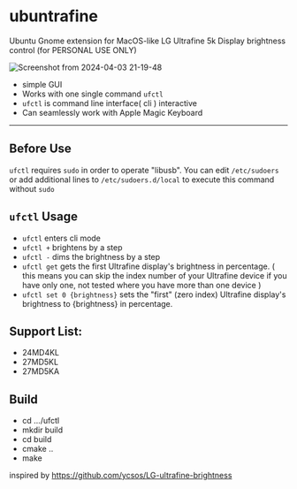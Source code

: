 # ubuntrafine
Ubuntu Gnome extension for MacOS-like LG Ultrafine 5k Display brightness control (for PERSONAL USE ONLY)

![Screenshot from 2024-04-03 21-19-48](https://github.com/hanvv3/ubuntrafine/assets/76027314/c76ec672-de76-4127-a6fe-871e5664460c)

* simple GUI
* Works with one single command `ufctl`
* `ufctl` is command line interface( cli ) interactive
* Can seamlessly work with Apple Magic Keyboard

-----------
## Before Use
`ufctl` requires `sudo` in order to operate "libusb". You can edit `/etc/sudoers` or add additional lines to `/etc/sudoers.d/local` to execute this command without `sudo`

## `ufctl` Usage

- `ufctl` enters cli mode
- `ufctl +` brightens by a step
- `ufctl -` dims the brightness by a step
- `ufctl get` gets the first Ultrafine display's brightness in percentage. ( this means you can skip the index number of your Ultrafine device if you have only one, not tested where you have more than one device )
- `ufctl set 0 {brightness}` sets the "first" (zero index) Ultrafine display's brightness to {brightness} in percentage.

## Support List:
* 24MD4KL
* 27MD5KL
* 27MD5KA

## Build
* cd .../ufctl
* mkdir build
* cd build
* cmake ..
* make







inspired by https://github.com/ycsos/LG-ultrafine-brightness
